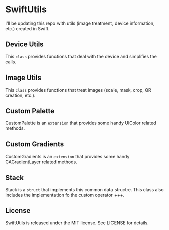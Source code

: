 # SwiftUtils
I'll be updating this repo with utils (image treatment, device information, etc.) created in Swift.

## Device Utils
This ```class``` provides functions that deal with the device and simplifies the calls.

## Image Utils
This ```class``` provides functions that treat images (scale, mask, crop, QR creation, etc.).

## Custom Palette
CustomPalette is an ```extension``` that provides some handy UIColor related methods.

## Custom Gradients
CustomGradients is an ```extension``` that provides some handy CAGradientLayer related methods.

## Stack
Stack is a ```struct``` that implements this common data structre. This class also includes the implementation fo the custom operator +++.

## License
SwiftUtils is released under the MIT license. See LICENSE for details.
